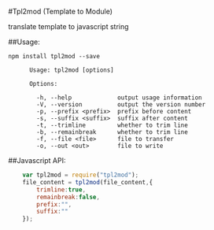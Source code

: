 #Tpl2mod (Template to Module)

translate template to javascript string


##Usage:

`npm install tpl2mod --save`

```
      Usage: tpl2mod [options]

      Options:

        -h, --help             output usage information
        -V, --version          output the version number
        -p, --prefix <prefix>  prefix before content
        -s, --suffix <suffix>  suffix after content
        -t, --trimline         whether to trim line
        -b, --remainbreak      whether to trim line
        -f, --file <file>      file to transfer
        -o, --out <out>        file to write
```

##Javascript API:

```javascript
    var tpl2mod = require("tpl2mod");
    file_content = tpl2mod(file_content,{
        trimline:true,
        remainbreak:false,
        prefix:"",
        suffix:""
    });
```